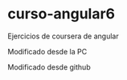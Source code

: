 # curso-angular6
Ejercicios de coursera de angular

Modificado desde la PC

Modificado desde github
